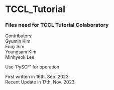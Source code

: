 # TCCL_Tutorial
### Files need for TCCL Tutorial Colaboratory

Contributors:  
Gyumin Kim  
Eunji Sim  
Youngsam Kim  
Minhyeok Lee  
  
  
Use 'PySCF' for operation  

First written in 16th. Sep. 2023.  
Recent Update in 17th. Nov. 2023.  
